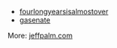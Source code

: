 * [fourlongyearsisalmostover](/fourlongyearsisalmostover)
* [gasenate](/gasenate/both.html)
    
More: [jeffpalm.com](http://jeffpalm.com)
